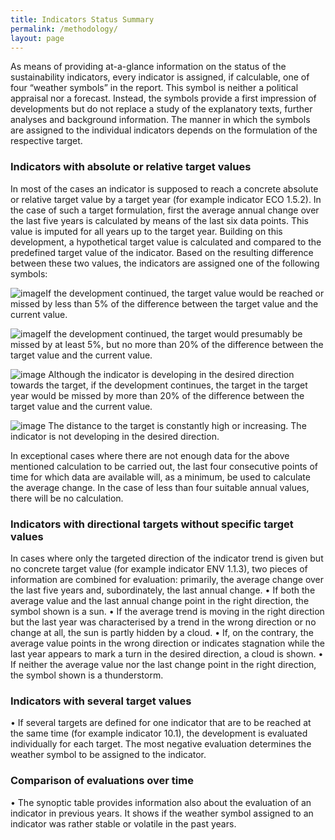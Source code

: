 ```yaml
---
title: Indicators Status Summary
permalink: /methodology/
layout: page
---
```


As means of providing at-a-glance information on the status of the sustainability indicators, every indicator is assigned, if calculable, one of four “weather symbols” in the report. This symbol is neither a political appraisal nor a forecast. Instead, the symbols provide a first impression of developments but do not replace a study of the explanatory texts, further analyses and background information. The manner in which the symbols are assigned to the individual indicators depends on the formulation of the respective target.

### Indicators with absolute or relative target values

In most of the cases an indicator is supposed to reach a concrete absolute or relative target value by a target year (for example indicator ECO 1.5.2). In the case of such a target formulation, first the average annual change over the last five years is calculated by means of the last six data points. This value is imputed for all years up to the target year. Building on this development, a hypothetical target value is calculated and compared to the predefined target value of the indicator. Based on the resulting difference between these two values, the indicators are assigned one of the following symbols:


![image](https://user-images.githubusercontent.com/66281541/126473419-fae79068-b01b-4e8f-bd0f-5012a45f3e8c.png)If the development continued, the target value would be reached or missed by less than 5% of the difference between the target value and the current value.

![image](https://user-images.githubusercontent.com/66281541/126473539-2afca808-526c-4bd2-bb84-ec6f12281336.png)If the development continued, the target would presumably be missed by at least 5%, but no more than 20% of the difference between the target value and the current value.

![image](https://user-images.githubusercontent.com/66281541/126473676-404819da-5d23-4217-a349-d076ce950de1.png) Although the indicator is developing in the desired direction towards the target, if the development continues, the target in the target year would be missed by more than 20% of the difference between the target value and the current value.

![image](https://user-images.githubusercontent.com/66281541/126473833-91001b75-4dd0-4c9f-8b93-ed4518104d74.png) The distance to the target is constantly high or increasing. The indicator is not developing in the desired direction. 
 
In exceptional cases where there are not enough data for the above mentioned calculation to be carried out, the last four consecutive points of time for which data are available will, as a minimum, be used to calculate the average change. In the case of less than four suitable annual values, there will be no calculation.

### Indicators with directional targets without specific target values

In cases where only the targeted direction of the indicator trend is given but no concrete target value (for example indicator ENV 1.1.3), two pieces of information are combined for evaluation: primarily, the average change over the last five years and, subordinately, the last annual change.
•	If both the average value and the last annual change point in the right direction, the symbol shown is a sun.
•	If the average trend is moving in the right direction but the last year was characterised by a trend in the wrong direction or no change at all, the sun is partly hidden by a cloud.
•	If, on the contrary, the average value points in the wrong direction or indicates stagnation while the last year appears to mark a turn in the desired direction, a cloud is shown.
•	If neither the average value nor the last change point in the right direction, the symbol shown is a thunderstorm.

### Indicators with several target values

•	If several targets are defined for one indicator that are to be reached at the same time (for example indicator 10.1), the development is evaluated individually for each target. The most negative evaluation determines the weather symbol to be assigned to the indicator.

### Comparison of evaluations over time

•	The synoptic table provides information also about the evaluation of an indicator in previous years. It shows if the weather symbol assigned to an indicator was rather stable or volatile in the past years.



